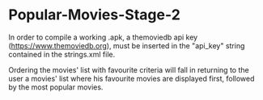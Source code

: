 # Popular-Movies-Stage-2
In order to compile a working .apk, a themoviedb api key (https://www.themoviedb.org), must be inserted in the "api_key" string contained in the strings.xml file.

Ordering the movies' list with favourite criteria will fall in returning to the user a movies' list where his favourite movies are displayed first, followed by the most popular movies.
